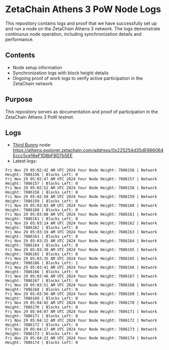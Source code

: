 # ZetaChain Athens 3 PoW Node Logs
This repository contains logs and proof that we have successfully set up and run a node on the ZetaChain Athens 3 network. The logs demonstrate continuous node operation, including synchronization details and performance.

## Contents
- Node setup information
- Synchronization logs with block height details
- Ongoing proof of work logs to verify active participation in the ZetaChain network

## Purpose
This repository serves as documentation and proof of participation in the ZetaChain Athens 3 PoW testnet.

## Logs

- [Third Bunny](https://thirdbunny.xyz/) node: https://athens.explorer.zetachain.com/address/0x225254d35dE666064Eccc5ce16eF1D8bF8D7b5EE
- Latest logs:
```
Fri Nov 29 05:02:42 AM UTC 2024 Your Node Height: 7886156 | Network Height: 7886156 | Blocks Left: 0
Fri Nov 29 05:02:47 AM UTC 2024 Your Node Height: 7886157 | Network Height: 7886157 | Blocks Left: 0
Fri Nov 29 05:02:52 AM UTC 2024 Your Node Height: 7886158 | Network Height: 7886158 | Blocks Left: 0
Fri Nov 29 05:02:58 AM UTC 2024 Your Node Height: 7886159 | Network Height: 7886159 | Blocks Left: 0
Fri Nov 29 05:03:03 AM UTC 2024 Your Node Height: 7886160 | Network Height: 7886160 | Blocks Left: 0
Fri Nov 29 05:03:08 AM UTC 2024 Your Node Height: 7886161 | Network Height: 7886161 | Blocks Left: 0
Fri Nov 29 05:03:14 AM UTC 2024 Your Node Height: 7886162 | Network Height: 7886162 | Blocks Left: 0
Fri Nov 29 05:03:19 AM UTC 2024 Your Node Height: 7886163 | Network Height: 7886163 | Blocks Left: 0
Fri Nov 29 05:03:25 AM UTC 2024 Your Node Height: 7886164 | Network Height: 7886164 | Blocks Left: 0
Fri Nov 29 05:03:30 AM UTC 2024 Your Node Height: 7886165 | Network Height: 7886165 | Blocks Left: 0
Fri Nov 29 05:03:35 AM UTC 2024 Your Node Height: 7886165 | Network Height: 7886166 | Blocks Left: 1
Fri Nov 29 05:03:41 AM UTC 2024 Your Node Height: 7886166 | Network Height: 7886166 | Blocks Left: 0
Fri Nov 29 05:03:46 AM UTC 2024 Your Node Height: 7886167 | Network Height: 7886167 | Blocks Left: 0
Fri Nov 29 05:03:51 AM UTC 2024 Your Node Height: 7886168 | Network Height: 7886168 | Blocks Left: 0
Fri Nov 29 05:03:56 AM UTC 2024 Your Node Height: 7886169 | Network Height: 7886169 | Blocks Left: 0
Fri Nov 29 05:04:02 AM UTC 2024 Your Node Height: 7886170 | Network Height: 7886170 | Blocks Left: 0
Fri Nov 29 05:04:07 AM UTC 2024 Your Node Height: 7886171 | Network Height: 7886171 | Blocks Left: 0
Fri Nov 29 05:04:12 AM UTC 2024 Your Node Height: 7886172 | Network Height: 7886172 | Blocks Left: 0
Fri Nov 29 05:04:17 AM UTC 2024 Your Node Height: 7886173 | Network Height: 7886173 | Blocks Left: 0
Fri Nov 29 05:04:23 AM UTC 2024 Your Node Height: 7886174 | Network Height: 7886174 | Blocks Left: 0
```
